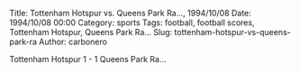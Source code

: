 Title: Tottenham Hotspur vs. Queens Park Ra…, 1994/10/08
Date: 1994/10/08 00:00
Category: sports
Tags: football, football scores, Tottenham Hotspur, Queens Park Ra…
Slug: tottenham-hotspur-vs-queens-park-ra
Author: carbonero


Tottenham Hotspur 1 - 1 Queens Park Ra…
